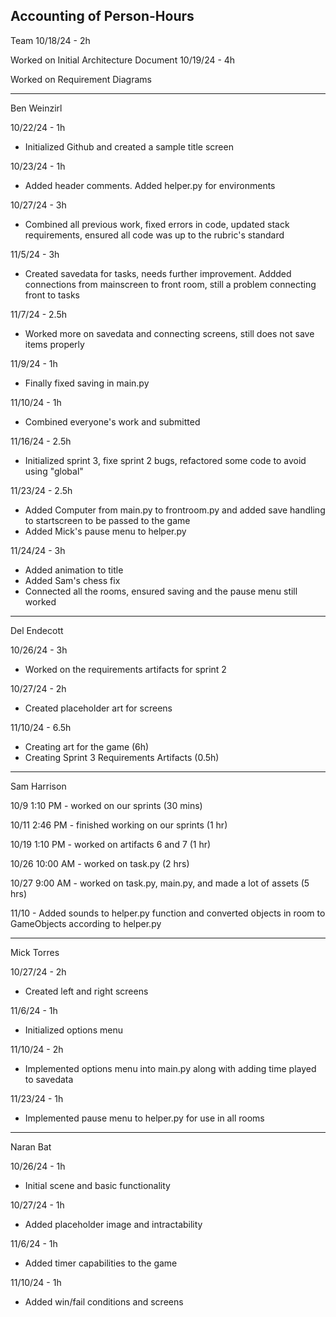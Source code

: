 Accounting of Person-Hours
---
Team 10/18/24 - 2h

Worked on Initial Architecture Document
10/19/24 - 4h

Worked on Requirement Diagrams

---
Ben Weinzirl

10/22/24 - 1h

* Initialized Github and created a sample title screen

10/23/24 - 1h

* Added header comments. Added helper.py for environments

10/27/24 - 3h

* Combined all previous work, fixed errors in code, updated stack requirements, ensured all code was up to the rubric's standard

11/5/24 - 3h

* Created savedata for tasks, needs further improvement. Addded connections from mainscreen to front room, still a problem connecting front to tasks

11/7/24 - 2.5h

* Worked more on savedata and connecting screens, still does not save items properly

11/9/24 - 1h

* Finally fixed saving in main.py

11/10/24 - 1h

* Combined everyone's work and submitted

11/16/24 - 2.5h

* Initialized sprint 3, fixe sprint 2 bugs, refactored some code to avoid using "global"

11/23/24 - 2.5h

* Added Computer from main.py to frontroom.py and added save handling to startscreen to be passed to the game
* Added Mick's pause menu to helper.py

11/24/24 - 3h

* Added animation to title
* Added Sam's chess fix
* Connected all the rooms, ensured saving and the pause menu still worked

---

Del Endecott

10/26/24 - 3h

* Worked on the requirements artifacts for sprint 2

10/27/24 - 2h

* Created placeholder art for screens

11/10/24 - 6.5h

* Creating art for the game (6h)
* Creating Sprint 3 Requirements Artifacts (0.5h)

---

Sam Harrison

10/9 1:10 PM - worked on our sprints (30 mins)

10/11 2:46 PM - finished working on our sprints (1 hr)

10/19 1:10 PM - worked on artifacts 6 and 7 (1 hr)

10/26 10:00 AM - worked on task.py (2 hrs)

10/27 9:00 AM - worked on task.py, main.py, and made a lot of assets (5 hrs)

11/10 - Added sounds to helper.py function and converted objects in room to GameObjects according to helper.py

---

Mick Torres

10/27/24 - 2h

* Created left and right screens

11/6/24 - 1h

* Initialized options menu

11/10/24 - 2h

* Implemented options menu into main.py along with adding time played to savedata

11/23/24 - 1h

* Implemented pause menu to helper.py for use in all rooms

---

Naran Bat

10/26/24 - 1h

* Initial scene and basic functionality

10/27/24 - 1h

* Added placeholder image and intractability

11/6/24 - 1h

* Added timer capabilities to the game

11/10/24 - 1h

* Added win/fail conditions and screens
